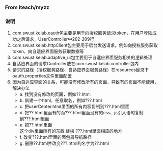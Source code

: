 ### From iteach/myzz

### 说明
1. com.swust.kelab.oauth包主要是用于向授权服务请求token，在用户登陆成功之后请求，UserController中202-209行
2. com.swust.kelab.httpClient包主要用于后台发送请求，例如向授权服务获取token，向自适应界面服务获取数据等
3. com.swust.kelab.adaptive_ui包主要用于自适应界面服务相关的逻辑处理
4. 自适应界面的请求Controller放在com.swust.kelab.controller包内
5. 请求的路径（授权服务路径、自适应界面服务路径）在resources目录下oauth.properties文件里面配置
6. 因为自适应界面的关系，可能没有修改所有的页面，导致有的页面不能使用，解决办法
	* a. 找到没有修改的页面，例如??.html
	* b. 新建一个html，任意取名，例如???.html
	* c. 把userCenter.html里面的所有内容复制到???.html里面
	* d. 把??.html里面有的而???.html里面没有的css、js引入语句复制到???.html里面
	* e. 把??.html里面<div class="row"></div>这个div里面所有的东西 替换 ???.html里面相应的地方
	* f. 改变???.html里面的面包屑导航路径
	* g. 删除??.html并改变???.html的名字为??.html